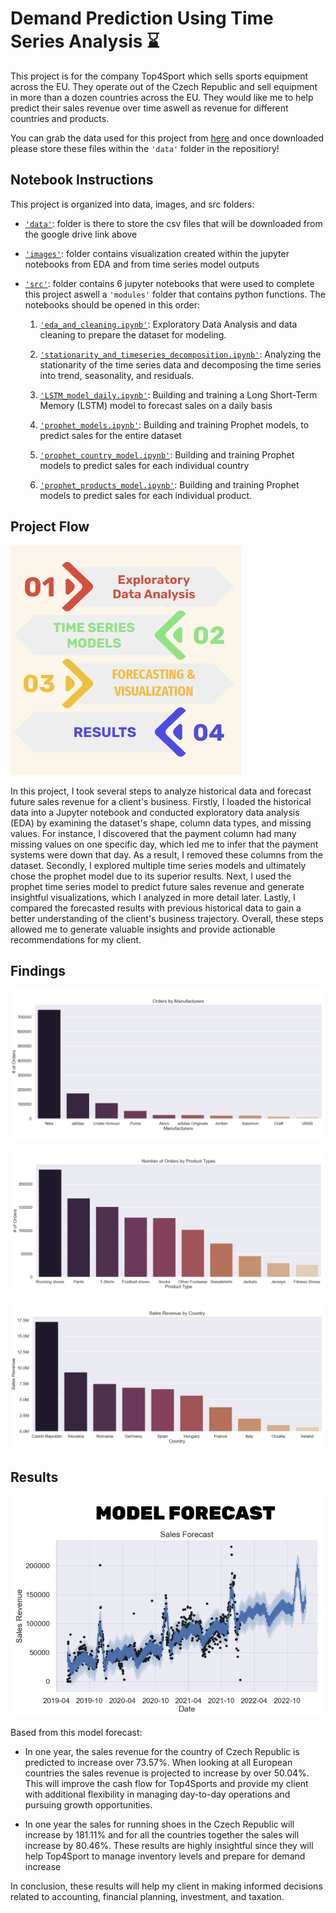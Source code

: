 # Demand Prediction Using Time Series Analysis ⌛

This project is for the company Top4Sport which sells sports equipment across the EU. They operate out of the Czech Republic and sell equipment in more than a dozen countries across the EU. They would like me to help predict their sales revenue over time aswell as revenue for different countries and products. 

You can grab the data used for this project from [here](https://drive.google.com/drive/folders/1-OFljaA6cE8F2WI6HCcPD-8g5M72hywI?usp=sharing) and once downloaded please store these files within the `'data'` folder in the repositiory!

## Notebook Instructions
This project is organized into data, images, and src folders:

 - [`'data'`](https://github.com/Jaghs/demand-prediction-project/tree/main/data): folder is there to store the csv files that will be downloaded from the google drive link above
 - [`'images'`](https://github.com/Jaghs/demand-prediction-project/tree/main/images): folder contains visualization created within the jupyter notebooks from EDA and from time series model outputs
- [`'src'`](https://github.com/Jaghs/demand-prediction-project/tree/main/src): folder contains 6 jupyter notebooks that were used to complete this project aswell a `'modules'` folder that contains python functions. The notebooks should be opened in this order:

  1. [`'eda_and_cleaning.ipynb'`](https://github.com/Jaghs/demand-prediction-project/blob/main/src/eda_and_cleaning.ipynb): Exploratory Data Analysis and data cleaning to prepare the dataset for modeling.

  2. [`'stationarity_and_timeseries_decomposition.ipynb'`](https://github.com/Jaghs/demand-prediction-project/blob/main/src/stationarity_and_timeseries_decomposition.ipynb): Analyzing the stationarity of the time series data and decomposing the time series into trend, seasonality, and residuals.

  3. [`'LSTM_model_daily.ipynb'`](https://github.com/Jaghs/demand-prediction-project/blob/main/src/LSTM_model_daily.ipynb): Building and training a Long Short-Term Memory (LSTM) model to forecast sales on a daily basis 

  4. [`'prophet_models.ipynb'`](https://github.com/Jaghs/demand-prediction-project/blob/main/src/prophet_models.ipynb): Building and training Prophet models, to predict sales for the entire dataset 

  5. [`'prophet_country_model.ipynb'`](https://github.com/Jaghs/demand-prediction-project/blob/main/src/prophet_country_model.ipynb): Building and training Prophet models to predict sales for each individual country 

  6. [`'prophet_products_model.ipynb'`](https://github.com/Jaghs/demand-prediction-project/blob/main/src/prophet_products_model.ipynb): Building and training Prophet models to predict sales for each individual product.

## Project Flow

![project_flow](./images/project_flow.png)

In this project, I took several steps to analyze historical data and forecast future sales revenue for a client's business. Firstly, I loaded the historical data into a Jupyter notebook and conducted exploratory data analysis (EDA) by examining the dataset's shape, column data types, and missing values. For instance, I discovered that the payment column had many missing values on one specific day, which led me to infer that the payment systems were down that day. As a result, I removed these columns from the dataset. Secondly, I explored multiple time series models and ultimately chose the prophet model due to its superior results. Next, I used the prophet time series model to predict future sales revenue and generate insightful visualizations, which I analyzed in more detail later. Lastly, I compared the forecasted results with previous historical data to gain a better understanding of the client's business trajectory. Overall, these steps allowed me to generate valuable insights and provide actionable recommendations for my client.

## Findings

![orders_by_manufacturers](./images/orders_by_manufacturers.png)

![orders_by_product](./images/orders_by_product.png)

![sales_by_country](./images/sales_by_country.png)

## Results

![model_forecast](./images/model_forecast.png)

Based from this model forecast:
- In one year, the sales revenue for the country of Czech Republic is predicted to increase over 73.57%. When looking at all European countries the sales revenue is projected to increase by over 50.04%. This will improve the cash flow for Top4Sports and provide my client with additional flexibility in managing day-to-day operations and pursuing growth opportunities.

- In one year the sales for running shoes in the Czech Republic will increase by 181.11% and for all the countries together the sales will increase by 80.46%. These results are highly insightful since they will help Top4Sport to manage inventory levels and prepare for demand increase


In conclusion, these results will help my client in making informed decisions related to accounting, financial planning, investment, and taxation.